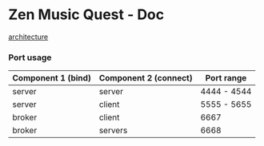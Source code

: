 Zen Music Quest - Doc
=====================


[architecture](https://github.com/pin3da/zen-music-quest/blob/master/doc/arch.md)


### Port usage

| Component 1 (bind)  | Component 2 (connect)  | Port range   |
| ------------- |---------------| -----        |
| server   | server        | 4444 - 4544  |
| server   | client        | 5555 - 5655  |
| broker   | client        | 6667         |
| broker   | servers       | 6668         |

